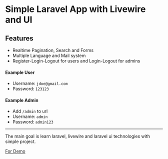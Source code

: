 # Simple Laravel App with Livewire and UI

## Features
- Realtime Pagination, Search and Forms
- Multiple Language and Mail system
- Register-Login-Logout for users and Login-Logout for admins

#### Example User
- Username: `jdoe@gmail.com`
- Password: `123123`

#### Example Admin
- Add `/admin` to url
- Username: `admin`
- Password: `admin123`
---
The main goal is learn laravel, livewire and laravel ui technologies with simple project.

[For Demo](https://berkaylaravelapp.000webhostapp.com/?search=)
